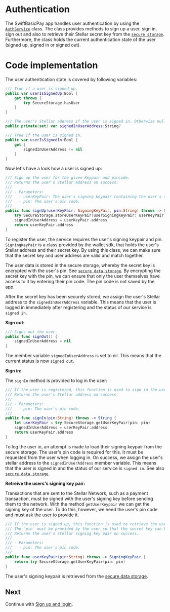 # Authentication

The SwiftBasicPay app handles user authentication by using the [`AuthService`](https://github.com/Soneso/SwiftBasicPay/blob/main/SwiftBasicPay/services/AuthService.swift) class.
The class provides methods to sign up a user, sign in, sign out and also to retrieve their Stellar secret key from the [`secure storage`](secure_data_storage.md).
Furthermore, the class holds the current authentication state of the user (signed up, signed in or signed out).


# Code implementation

The user authentication state is covered by following variables:

```swift
/// True if a user is signed up.
public var userIsSignedUp:Bool {
    get throws {
        try SecureStorage.hasUser
    }
}

/// The user's Stellar address if the user is signed in. Otherwise null.
public private(set) var signedInUserAddress:String?

/// True if the user is signed in.
public var userIsSignedIn:Bool {
    get {
        signedInUserAddress != nil
    }
}
```

Now let's have a look how a user is signed up:

```swift
/// Sign up the user for the given Keypair and pincode.
/// Returns the user's Stellar address on success.
///
/// - Parameters:
///   - userKeyPair: The user's signing keypair containing the user's secret key
///   - pin: The user's pin code.
///
public func signUp(userKeyPair: SigningKeyPair, pin:String) throws -> String {
    try SecureStorage.storeUserKeyPair(userSigningKeyPair: userKeyPair, pin: pin)
    signedInUserAddress = userKeyPair.address
    return userKeyPair.address
}
```

To register the user, the service requires the user's signing keypair and pin. `SigningKeyPair` is a class provided by the wallet sdk, 
that holds the user's Stellar address and their secret key. By using this class, we can make sure that the secret key and user address are valid and match together.

The user data is stored in the secure storage, whereby the secret key is encrypted with the user's pin. See [`secure data storage`](secure_data_storage.md). 
By encrypting the secret key with the pin, we can ensure that only the user themselves have access to it by entering their pin code. The pin code is not saved by the app.

After the secret key has been securely stored, we assign the user's Stellar address to the `signedInUserAddress` variable. This means that the user is logged in immediately after registering and the status of our service is `signed in`.

**Sign out:**

```swift
/// Signs out the user.
public func signOut() {
    signedInUserAddress = nil
}
```

The member variable `signedInUserAddress` is set to nil. This means that the current status is now `signed out`.

**Sign in:**

The `signIn` method is provided to log in the user:

```swift
/// If the user is registered, this function is used to sign in the user by using their pin code.
/// Returns the user's Stellar address on success.
///
/// - Parameters:
///   - pin: The user's pin code.
///
public func signIn(pin:String) throws -> String {
    let userKeyPair = try SecureStorage.getUserKeyPair(pin: pin)
    signedInUserAddress = userKeyPair.address
    return userKeyPair.address
}
```

To log the user in, an attempt is made to load their signing keypair from the secure storage. The user's pin code is required for this. 
It must be requested from the user when logging in. On success, we assign the user's stellar address to the `signedInUserAddress` member variable. This means that the user is signed in and the status of our service is `signed in`. See also [`secure data storage`](secure_data_storage.md). 


**Retreive the users's signing key pair:**

Transactions that are sent to the Stellar Network, such as a payment transaction, must be signed with the user's signing key before sending them to the network. With the method `getUserKeypair` we can get the signing key of the user. To do this, however, we need the user's pin code and must ask the user to provide it.

```swift
/// If the user is signed up, this function is used to retrieve the user's signing keypair including the Stellar secret key.
/// The `pin` must be provided by the user so that the secret key can be decrypted.
/// Returns the user's Stellar signing key pair on success.
///
/// - Parameters:
///   - pin: The user's pin code.
///
public func userKeyPair(pin:String) throws -> SigningKeyPair {
    return try SecureStorage.getUserKeyPair(pin: pin)
}
```

The user's signing keypair is retrieved from the [secure data storage](secure_data_storage.md).


## Next

Continue with [Sign up and login](signup_and_sign_in.md).



